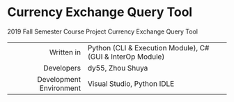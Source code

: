 # Currency Exchange Query Tool
 2019 Fall Semester Course Project
 Currency Exchange Query Tool

|||
| --: | :-- |
| Written in | Python (CLI & Execution Module), C# (GUI & InterOp Module) |
| Developers | dy55, Zhou Shuya |
| Development Environment | Visual Studio, Python IDLE |

